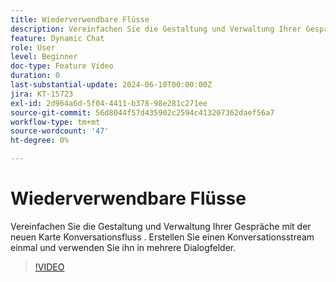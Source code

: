 ```yaml
---
title: Wiederverwendbare Flüsse
description: Vereinfachen Sie die Gestaltung und Verwaltung Ihrer Gespräche mit der neuen Dialogfeldkarte. Konversations-Stream einmal erstellen und in mehreren Dialogfeldern erneut verwenden
feature: Dynamic Chat
role: User
level: Beginner
doc-type: Feature Video
duration: 0
last-substantial-update: 2024-06-10T00:00:00Z
jira: KT-15723
exl-id: 2d964a6d-5f04-4411-b378-98e281c271ee
source-git-commit: 56d8044f57d435902c2594c413207362daef56a7
workflow-type: tm+mt
source-wordcount: '47'
ht-degree: 0%

---
```


# Wiederverwendbare Flüsse

Vereinfachen Sie die Gestaltung und Verwaltung Ihrer Gespräche mit der neuen Karte Konversationsfluss . Erstellen Sie einen Konversationsstream einmal und verwenden Sie ihn in mehrere Dialogfelder.

>[!VIDEO](https://video.tv.adobe.com/v/3429715/?learn=on)
